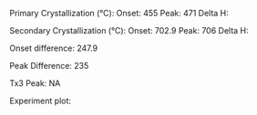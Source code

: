 Primary Crystallization (°C):
	Onset: 455
	Peak: 471
	Delta H: 

Secondary Crystallization  (°C):
	Onset: 702.9
	Peak: 706
	Delta H:

Onset difference: 247.9 

Peak Difference: 235

Tx3 Peak: NA

Experiment plot:

